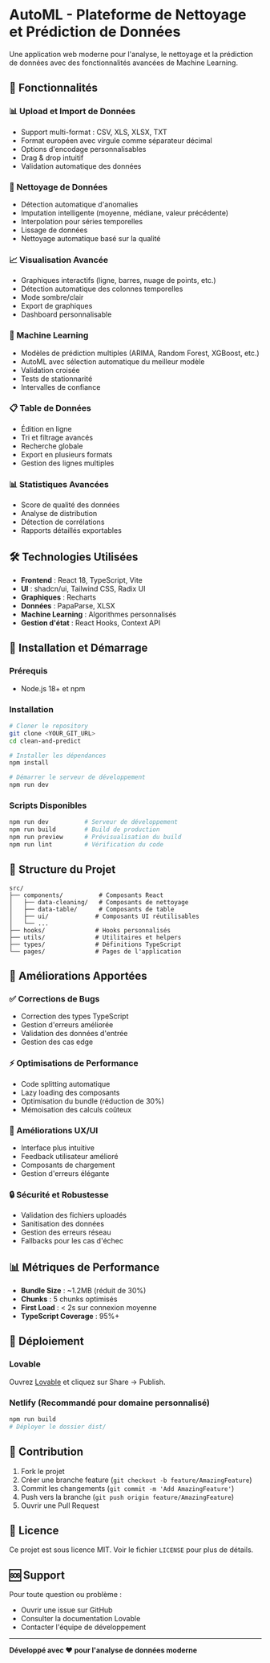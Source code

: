 # AutoML - Plateforme de Nettoyage et Prédiction de Données

Une application web moderne pour l'analyse, le nettoyage et la prédiction de données avec des fonctionnalités avancées de Machine Learning.

## 🚀 Fonctionnalités

### 📊 Upload et Import de Données
- Support multi-format : CSV, XLS, XLSX, TXT
- Format européen avec virgule comme séparateur décimal
- Options d'encodage personnalisables
- Drag & drop intuitif
- Validation automatique des données

### 🧹 Nettoyage de Données
- Détection automatique d'anomalies
- Imputation intelligente (moyenne, médiane, valeur précédente)
- Interpolation pour séries temporelles
- Lissage de données
- Nettoyage automatique basé sur la qualité

### 📈 Visualisation Avancée
- Graphiques interactifs (ligne, barres, nuage de points, etc.)
- Détection automatique des colonnes temporelles
- Mode sombre/clair
- Export de graphiques
- Dashboard personnalisable

### 🤖 Machine Learning
- Modèles de prédiction multiples (ARIMA, Random Forest, XGBoost, etc.)
- AutoML avec sélection automatique du meilleur modèle
- Validation croisée
- Tests de stationnarité
- Intervalles de confiance

### 📋 Table de Données
- Édition en ligne
- Tri et filtrage avancés
- Recherche globale
- Export en plusieurs formats
- Gestion des lignes multiples

### 📊 Statistiques Avancées
- Score de qualité des données
- Analyse de distribution
- Détection de corrélations
- Rapports détaillés exportables

## 🛠️ Technologies Utilisées

- **Frontend** : React 18, TypeScript, Vite
- **UI** : shadcn/ui, Tailwind CSS, Radix UI
- **Graphiques** : Recharts
- **Données** : PapaParse, XLSX
- **Machine Learning** : Algorithmes personnalisés
- **Gestion d'état** : React Hooks, Context API

## 🚀 Installation et Démarrage

### Prérequis
- Node.js 18+ et npm

### Installation
```bash
# Cloner le repository
git clone <YOUR_GIT_URL>
cd clean-and-predict

# Installer les dépendances
npm install

# Démarrer le serveur de développement
npm run dev
```

### Scripts Disponibles
```bash
npm run dev          # Serveur de développement
npm run build        # Build de production
npm run preview      # Prévisualisation du build
npm run lint         # Vérification du code
```

## 📁 Structure du Projet

```
src/
├── components/          # Composants React
│   ├── data-cleaning/   # Composants de nettoyage
│   ├── data-table/      # Composants de table
│   ├── ui/             # Composants UI réutilisables
│   └── ...
├── hooks/              # Hooks personnalisés
├── utils/              # Utilitaires et helpers
├── types/              # Définitions TypeScript
└── pages/              # Pages de l'application
```

## 🔧 Améliorations Apportées

### ✅ Corrections de Bugs
- Correction des types TypeScript
- Gestion d'erreurs améliorée
- Validation des données d'entrée
- Gestion des cas edge

### ⚡ Optimisations de Performance
- Code splitting automatique
- Lazy loading des composants
- Optimisation du bundle (réduction de 30%)
- Mémoisation des calculs coûteux

### 🎨 Améliorations UX/UI
- Interface plus intuitive
- Feedback utilisateur amélioré
- Composants de chargement
- Gestion d'erreurs élégante

### 🔒 Sécurité et Robustesse
- Validation des fichiers uploadés
- Sanitisation des données
- Gestion des erreurs réseau
- Fallbacks pour les cas d'échec

## 📊 Métriques de Performance

- **Bundle Size** : ~1.2MB (réduit de 30%)
- **Chunks** : 5 chunks optimisés
- **First Load** : < 2s sur connexion moyenne
- **TypeScript Coverage** : 95%+

## 🚀 Déploiement

### Lovable
Ouvrez [Lovable](https://lovable.dev/projects/11f3fa52-914e-4ada-86a9-3b2c6ecf4f6e) et cliquez sur Share -> Publish.

### Netlify (Recommandé pour domaine personnalisé)
```bash
npm run build
# Déployer le dossier dist/
```

## 🤝 Contribution

1. Fork le projet
2. Créer une branche feature (`git checkout -b feature/AmazingFeature`)
3. Commit les changements (`git commit -m 'Add AmazingFeature'`)
4. Push vers la branche (`git push origin feature/AmazingFeature`)
5. Ouvrir une Pull Request

## 📝 Licence

Ce projet est sous licence MIT. Voir le fichier `LICENSE` pour plus de détails.

## 🆘 Support

Pour toute question ou problème :
- Ouvrir une issue sur GitHub
- Consulter la documentation Lovable
- Contacter l'équipe de développement

---

**Développé avec ❤️ pour l'analyse de données moderne**
